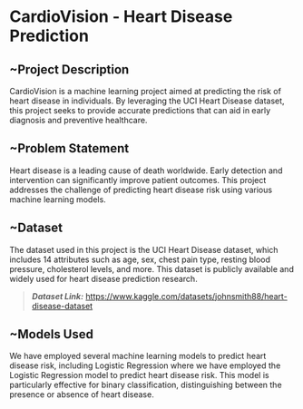 # **CardioVision - Heart Disease Prediction**

## ~Project Description
CardioVision is a machine learning project aimed at predicting the risk of heart disease in individuals. By leveraging the UCI Heart Disease dataset, this project seeks to provide accurate predictions that can aid in early diagnosis and preventive healthcare.

## ~Problem Statement
Heart disease is a leading cause of death worldwide. Early detection and intervention can significantly improve patient outcomes. This project addresses the challenge of predicting heart disease risk using various machine learning models.

## ~Dataset
The dataset used in this project is the UCI Heart Disease dataset, which includes 14 attributes such as age, sex, chest pain type, resting blood pressure, cholesterol levels, and more. This dataset is publicly available and widely used for heart disease prediction research.

>***Dataset Link:***   https://www.kaggle.com/datasets/johnsmith88/heart-disease-dataset

## ~Models Used
We have employed several machine learning models to predict heart disease risk, including Logistic Regression where we have employed the Logistic Regression model to predict heart disease risk. This model is particularly effective for binary classification, distinguishing between the presence or absence of heart disease.
